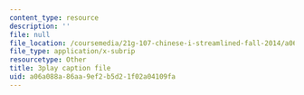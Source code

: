 ```yaml
---
content_type: resource
description: ''
file: null
file_location: /coursemedia/21g-107-chinese-i-streamlined-fall-2014/a06a088a86aa9ef2b5d21f02a04109fa_M_gQolc3clM.srt
file_type: application/x-subrip
resourcetype: Other
title: 3play caption file
uid: a06a088a-86aa-9ef2-b5d2-1f02a04109fa
---
```

